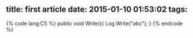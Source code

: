 title: first article
date: 2015-01-10 01:53:02
tags:
---
{% code lang:CS %}
public void Write(){
Log.Write("abc");
}
{% endcode %}
